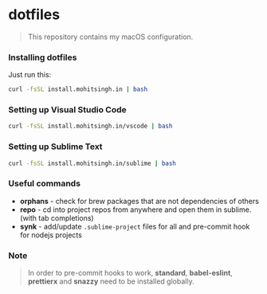 # dotfiles

> This repository contains my macOS configuration.

### Installing dotfiles

Just run this:

```sh
curl -fsSL install.mohitsingh.in | bash
```

### Setting up Visual Studio Code

```sh
curl -fsSL install.mohitsingh.in/vscode | bash
```

### Setting up Sublime Text

```sh
curl -fsSL install.mohitsingh.in/sublime | bash
```

### Useful commands

- **orphans** - check for brew packages that are not dependencies of others
- **repo** - cd into project repos from anywhere and open them in sublime. (with tab completions)
- **synk** - add/update `.sublime-project` files for all and pre-commit hook for nodejs projects

### Note

> In order to pre-commit hooks to work, **standard**, **babel-eslint**, **prettierx** and **snazzy** need to be installed globally.
